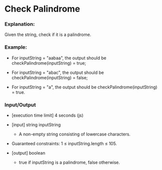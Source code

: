 # Check Palindrome

### Explanation: 
Given the string, check if it is a palindrome.

### Example: 

* For inputString = "aabaa", the output should be
checkPalindrome(inputString) = true;

* For inputString = "abac", the output should be
checkPalindrome(inputString) = false;

* For inputString = "a", the output should be
checkPalindrome(inputString) = true.

### Input/Output

* [execution time limit] 4 seconds (js)

* [input] string inputString

    - A non-empty string consisting of lowercase characters.

* Guaranteed constraints:
    1 ≤ inputString.length ≤ 105.

* [output] boolean

    - true if inputString is a palindrome, false otherwise.